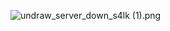 
![undraw_server_down_s4lk (1).png](https://github.zendesk.com/attachments/token/QJnCTObfj9ntCl4oJ7OaVGXSm/?name=undraw_server_down_s4lk+%281%29.png)
